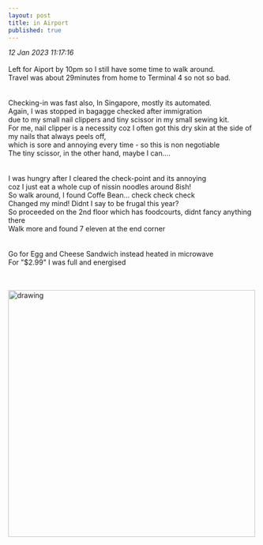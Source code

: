 ```yaml
---
layout: post
title: in Airport
published: true
---
```

_12 Jan 2023 11:17:16_
<br>
<br>
Left for Aiport by 10pm so I still have some time to walk around.
<br>
Travel was about 29minutes from home to Terminal 4 so not so bad.
<br>
<br>
<br>
Checking-in was fast also, In Singapore, mostly its automated.
<br>
Again, I was stopped in bagagge checked after immigration 
<br>
due to my small nail clippers and tiny scissor in my small sewing kit.
<br>
For me, nail clipper is a necessity coz I often got this dry skin at the side of my nails that always peels off,
<br>
which is sore and annoying every time - so this is non negotiable 
<br>
The tiny scissor, in the other hand, maybe I can....
<br>
<br>
<br>
I was hungry after I cleared the check-point and its annoying
<br>
coz I just eat a whole cup of nissin noodles around 8ish!
<br>
So walk around, I found Coffe Bean... check check check
<br>
Changed my mind! Didnt I say to be frugal this year?
<br>
So proceeded on the 2nd floor which has foodcourts, didnt fancy anything there
<br>
Walk more and found 7 eleven at the end corner
<br>
<br>
<br>
Go for Egg and Cheese Sandwich instead heated in microwave
<br>
For "$2.99" I was full and energised
<br>
<br>
<br>

<img src="https://drive.google.com/uc?export=view&id=16bLi1N5gOk_Nx2vkspyq7OU8NTV7_F5f" alt="drawing" width="500"/>
